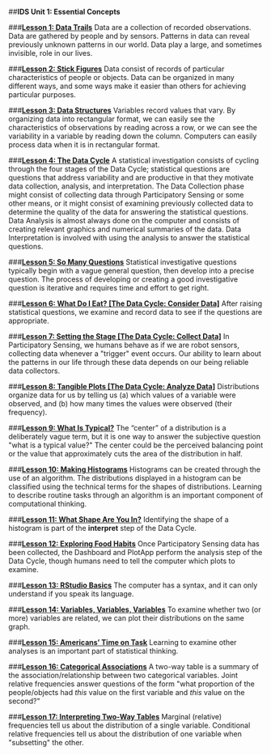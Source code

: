 ##**IDS Unit 1: Essential Concepts**

###**<u>[Lesson 1: Data Trails](lesson1.md)</u>**
Data are a collection of recorded observations. Data are gathered by people and by sensors.
Patterns in data can reveal previously unknown patterns in our world. Data play a large, and
sometimes invisible, role in our lives.

###**<u>[Lesson 2: Stick Figures](lesson2.md)</u>**
Data consist of records of particular characteristics of people or objects. Data can be organized in
many different ways, and some ways make it easier than others for achieving particular purposes.

###**<u>[Lesson 3: Data Structures](lesson3.md)</u>**
Variables record values that vary. By organizing data into rectangular format, we can easily see
the characteristics of observations by reading across a row, or we can see the variability in a
variable by reading down the column. Computers can easily process data when it is in
rectangular format.

###**<u>[Lesson 4: The Data Cycle](lesson4.md)</u>**
A statistical investigation consists of cycling through the four stages of the Data Cycle; statistical
questions are questions that address variability and are productive in that they motivate data
collection, analysis, and interpretation. The Data Collection phase might consist of collecting data
through Participatory Sensing or some other means, or it might consist of examining previously
collected data to determine the quality of the data for answering the statistical questions. Data
Analysis is almost always done on the computer and consists of creating relevant graphics and
numerical summaries of the data. Data Interpretation is involved with using the analysis to answer
the statistical questions.

###**<u>[Lesson 5: So Many Questions](lesson5.md)</u>**
Statistical investigative questions typically begin with a vague general question, then develop into a precise question. The process of developing or creating a good investigative question is iterative and requires time and effort to get right.

###**<u>[Lesson 6: What Do I Eat? [The Data Cycle: Consider Data]](lesson6.md)</u>**
After raising statistical questions, we examine and record data to see if the questions are
appropriate.

###**<u>[Lesson 7: Setting the Stage [The Data Cycle: Collect Data]](lesson7.md)</u>**
In Participatory Sensing, we humans behave as if we are robot sensors, collecting data whenever
a "trigger" event occurs. Our ability to learn about the patterns in our life through these data
depends on our being reliable data collectors.

###**<u>[Lesson 8: Tangible Plots [The Data Cycle: Analyze Data]](lesson8.md)</u>**
Distributions organize data for us by telling us (a) which values of a variable were observed, and
(b) how many times the values were observed (their frequency).

###**<u>[Lesson 9: What Is Typical?](lesson9.md)</u>**
The “center” of a distribution is a deliberately vague term, but it is one way to answer the
subjective question "what is a typical value?" The center could be the perceived balancing point
or the value that approximately cuts the area of the distribution in half.

###**<u>[Lesson 10: Making Histograms](lesson10.md)</u>**
Histograms can be created through the use of an algorithm. The distributions displayed in a
histogram can be classified using the technical terms for the shapes of distributions. Learning to
describe routine tasks through an algorithm is an important component of computational thinking.

###**<u>[Lesson 11: What Shape Are You In?](lesson11.md)</u>**
Identifying the shape of a histogram is part of the **interpret** step of the Data Cycle.

###**<u>[Lesson 12: Exploring Food Habits](lesson12.md)</u>**
Once Participatory Sensing data has been collected, the Dashboard and PlotApp perform the
analysis step of the Data Cycle, though humans need to tell the computer which plots to examine.

###**<u>[Lesson 13: RStudio Basics](lesson13.md)</u>**
The computer has a syntax, and it can only understand if you speak its language.


###**<u>[Lesson 14: Variables, Variables, Variables](lesson14.md)</u>**
To examine whether two (or more) variables are related, we can plot their distributions on the
same graph.

###**<u>[Lesson 15: Americans’ Time on Task](lesson15.md)</u>**
Learning to examine other analyses is an important part of statistical thinking.

###**<u>[Lesson 16: Categorical Associations](lesson16.md)</u>**
A two-way table is a summary of the association/relationship between two categorical variables.
Joint relative frequencies answer questions of the form "what proportion of the people/objects had
*this* value on the first variable and *this* value on the second?"

###**<u>[Lesson 17: Interpreting Two-Way Tables](lesson17.md)</u>**
Marginal (relative) frequencies tell us about the distribution of a single variable. Conditional
relative frequencies tell us about the distribution of one variable when "subsetting" the other.